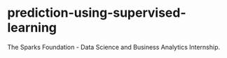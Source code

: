 # prediction-using-supervised-learning
The Sparks Foundation - Data Science and Business Analytics Internship.
